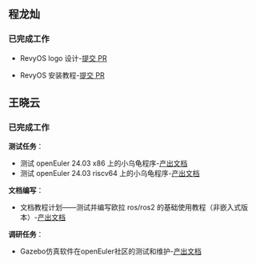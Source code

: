 ## 程龙灿

### 已完成工作

- RevyOS logo 设计-[提交 PR](https://github.com/FIFCC/revyos-design/issues/12)

- RevyOS 安装教程-[提交 PR](https://github.com/revyos/revyos/pull/72)

## 王晓云

### 已完成工作

**测试任务**：

- 测试 openEuler 24.03 x86 上的小乌龟程序-[产出文档](https://github.com/Sebastianhayashi/ROS-Turtle_test/blob/main/Test%20Result/%E5%9C%A8%20openEuler%20%E6%B5%8B%E8%AF%95%20ROS%20%E5%B0%8F%E4%B9%8C%E9%BE%9F%E7%A8%8B%E5%BA%8F-x86.md)
- 测试 openEuler 24.03 riscv64 上的小乌龟程序-[产出文档](https://github.com/Sebastianhayashi/ROS-Turtle_test/blob/main/Test%20Result/%E5%9C%A8%20openEuler%20%E6%B5%8B%E8%AF%95%20ROS%20%E5%B0%8F%E4%B9%8C%E9%BE%9F%E7%A8%8B%E5%BA%8F-rv64.md)

**文档编写**：

- 文档教程计划——测试并编写欧拉 ros/ros2 的基础使用教程（非嵌入式版本）-[产出文档](https://github.com/Sebastianhayashi/openEuler-ROS-Documentation/tree/main/Documentation)

**调研任务**：
- Gazebo仿真软件在openEuler社区的测试和维护-[产出文档](https://github.com/Sebastianhayashi/Gazebo/blob/main/Gazebo%20%E8%B0%83%E7%A0%94%E6%8A%A5%E5%91%8A.md)


